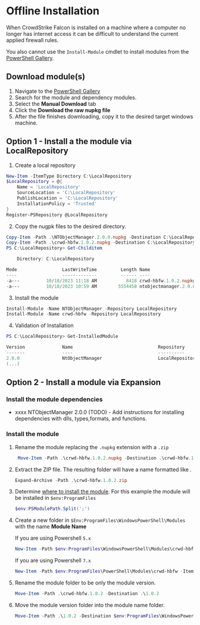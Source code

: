 # Offline Installation

When CrowdStrike Falcon is installed on a machine where a computer no longer has internet access it can be difficult to understand the current applied firewall rules. 

You also cannot use the `Install-Module` cmdlet to install modules from the [PowerShell Gallery](https://www.powershellgallery.com/). 

## Download module(s)

1. Navigate to the [PowerShell Gallery](https://www.powershellgallery.com/)
2. Search for the module and dependency modules.
3. Select the **Manual Download** tab
4. Click the **Download the raw nupkg file**
5. After the file finishes downloading, copy it to the desired target windows machine.

## Option 1 - Install a the module via LocalRepository

1. Create a local repository

```powershell
New-Item -ItemType Directory C:\LocalRepository
$LocalRepository = @{
    Name = 'LocalRepository'
    SourceLocation = 'C:\LocalRepository'
    PublishLocation = 'C:\LocalRepository'
    InstallationPolicy = 'Trusted'
}
Register-PSRepository @LocalRepository
```

2. Copy the nugpk files to the desired directory.

```powershell
Copy-Item -Path .\NTObjectManager.2.0.0.nupkg -Destination C:\LocalRepository
Copy-Item -Path .\crwd-hbfw.1.0.2.nupkg -Destination C:\LocalRepository
PS C:\LocalRepository> Get-Childitem

    Directory: C:\LocalRepository

Mode                 LastWriteTime         Length Name
----                 -------------         ------ ----
-a---          10/18/2023 11:18 AM           8418 crwd-hbfw.1.0.2.nupkg
-a---          10/18/2023 10:59 AM        5554458 ntobjectmanager.2.0.0.nupkg
```

3. Install the module

```powershell
Install-Module -Name NTObjectManager -Repository LocalRepository
Install-Module -Name crwd-hbfw -Repository LocalRepository
```

4. Validation of Installation

```powershell
PS C:\LocalRepository> Get-InstalledModule

Version              Name                                Repository           Description
-------              ----                                ----------           -----------
2.0.0                NtObjectManager                     LocalRepository      This module adds a provider and cmdlets
(...)
```

## Option 2 - Install a module via Expansion

### Install the module dependencies

* xxxx NTObjectManager 2.0.0 (TODO) - Add instructions for installing dependencies with dlls, types,formats, and functions.

### Install the module

1. Rename the module replacing the `.nupkg` extension with a `.zip`

   ```powershell
    Move-Item -Path .\crwd-hbfw.1.0.2.nupkg -Destination .\crwd-hbfw.1.0.2.zip
    ```

1. Extract the ZIP file. The resulting folder will have a name formatted like _<Module Name>.<Module Version>_

    ```powershell
    Expand-Archive -Path .\crwd-hbfw.1.0.2.zip
    ```
  
1. Determine [where to install the module](https://docs.microsoft.com/powershell/scripting/developer/module/installing-a-powershell-module?view=powershell-5.1#where-to-install-modules). For this example the module will be installed in `$env:ProgramFiles`

    ```powershell
    $env:PSModulePath.Split(';')
    ```

1. Create a new folder in `$Env:ProgramFiles\WindowsPowerShell\Modules` with the name **Module Name**

    If you are using Powershell `5.x`

    ```powershell
    New-Item -Path $env:ProgramFiles\WindowsPowerShell\Modules\crwd-hbfw -ItemType Directory
    ```

    If you are using Powershell `7.x`

    ```powershell
    New-Item -Path $env:ProgramFiles\PowerShell\Modules\crwd-hbfw -ItemType Directory
    ```

1. Rename the module folder to be only the module version.

    ```powershell
    Move-Item -Path .\crwd-hbfw.1.0.2 -Destination .\1.0.2
    ```

1. Move the module version folder into the module name folder.

    ```powershell
    Move-Item -Path .\1.0.2 -Destination $env:ProgramFiles\WindowsPowerShell\Modules\crwd-hbfw
    ```